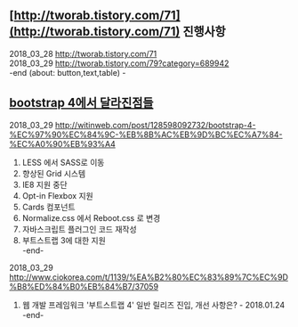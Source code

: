 ## [http://tworab.tistory.com/71](http://tworab.tistory.com/71) 진행사항  

2018_03_28 http://tworab.tistory.com/71  
2018_03_29 http://tworab.tistory.com/79?category=689942  
-end (about: button,text,table) -  

## [bootstrap 4에서 달라진점들](http://witinweb.com/post/128598092732/bootstrap-4-%EC%97%90%EC%84%9C-%EB%8B%AC%EB%9D%BC%EC%A7%84-%EC%A0%90%EB%93%A4)  

2018_03_29 http://witinweb.com/post/128598092732/bootstrap-4-%EC%97%90%EC%84%9C-%EB%8B%AC%EB%9D%BC%EC%A7%84-%EC%A0%90%EB%93%A4  
1. LESS 에서 SASS로 이동  
2. 향상된 Grid 시스템  
3. IE8 지원 중단  
4. Opt-in Flexbox 지원  
5. Cards 컴포넌트  
6. Normalize.css 에서 Reboot.css 로 변경  
7. 자바스크립트 플러그인 코드 재작성  
8. 부트스트랩 3에 대한 지원  
-end-  

2018_03_29 http://www.ciokorea.com/t/1139/%EA%B2%80%EC%83%89%7C%EC%9D%B8%ED%84%B0%EB%84%B7/37059  

1. 웹 개발 프레임워크 '부트스트랩 4' 일반 릴리즈 진입, 개선 사항은? - 2018.01.24  
-end-

 
